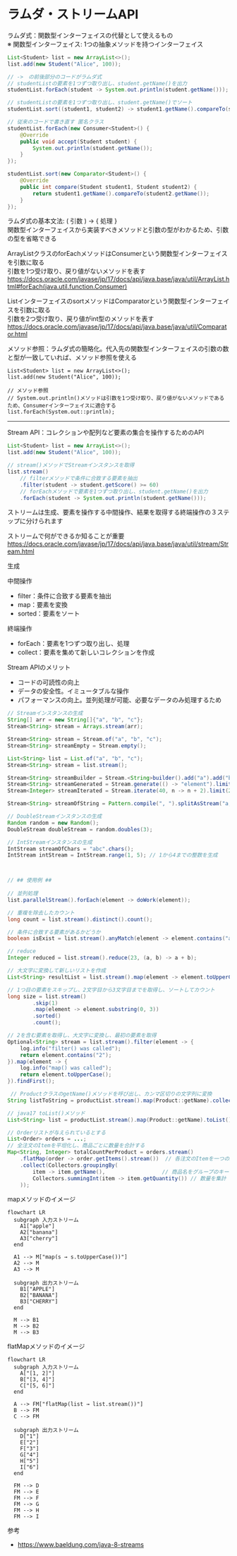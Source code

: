 # ラムダ・ストリームAPI

ラムダ式：関数型インターフェイスの代替として使えるもの  
※ 関数型インターフェイス: 1つの抽象メソッドを持つインターフェイス
```java
List<Student> list = new ArrayList<>();
list.add(new Student("Alice", 100));

// ->　の前後部分のコードがラムダ式
// studentListの要素を1つずつ取り出し、student.getName()を出力
studentList.forEach(student -> System.out.println(student.getName()));

// studentListの要素を1つずつ取り出し、student.getName()でソート
studentList.sort((student1, student2) -> student1.getName().compareTo(student2.getName()));

// 従来のコードで書き直す 匿名クラス
studentList.forEach(new Consumer<Student>() {
    @Override
    public void accept(Student student) {
        System.out.println(student.getName());
    }
});

studentList.sort(new Comparator<Student>() {
    @Override
    public int compare(Student student1, Student student2) {
        return student1.getName().compareTo(student2.getName());
    }
});
```

ラムダ式の基本文法: ( 引数 ) -> { 処理 }  
関数型インターフェイスから実装すべきメソッドと引数の型がわかるため、引数の型を省略できる


ArrayListクラスのforEachメソッドはConsumerという関数型インターフェイスを引数に取る  
引数を1つ受け取り、戻り値がないメソッドを表す
https://docs.oracle.com/javase/jp/17/docs/api/java.base/java/util/ArrayList.html#forEach(java.util.function.Consumer)

ListインターフェイスのsortメソッドはComparatorという関数型インターフェイスを引数に取る  
引数を2つ受け取り、戻り値がint型のメソッドを表す
https://docs.oracle.com/javase/jp/17/docs/api/java.base/java/util/Comparator.html

メソッド参照：ラムダ式の簡略化。代入先の関数型インターフェイスの引数の数と型が一致していれば、メソッド参照を使える
```
List<Student> list = new ArrayList<>();
list.add(new Student("Alice", 100));

// メソッド参照
// System.out.println()メソッドは引数を1つ受け取り、戻り値がないメソッドであるため、Consumerインターフェイスに適合する
list.forEach(System.out::println);
```

----

Stream API：コレクションや配列など要素の集合を操作するためのAPI

```java
List<Student> list = new ArrayList<>();
list.add(new Student("Alice", 100));

// stream()メソッドでStreamインスタンスを取得
list.stream()
    // filterメソッドで条件に合致する要素を抽出
    .filter(student -> student.getScore() >= 60)
    // forEachメソッドで要素を1つずつ取り出し、student.getName()を出力
    .forEach(student -> System.out.println(student.getName()));
```


ストリームは生成、要素を操作する中間操作、結果を取得する終端操作の３ステップに分けられます

ストリームで何ができるか知ることが重要
https://docs.oracle.com/javase/jp/17/docs/api/java.base/java/util/stream/Stream.html

生成

中間操作
- filter：条件に合致する要素を抽出
- map：要素を変換
- sorted：要素をソート

終端操作
- forEach：要素を1つずつ取り出し、処理
- collect：要素を集めて新しいコレクションを作成


Stream APIのメリット
- コードの可読性の向上
- データの安全性。イミュータブルな操作
- パフォーマンスの向上。並列処理が可能、必要なデータのみ処理するため

```java
// Streamインスタンスの生成
String[] arr = new String[]{"a", "b", "c"};
Stream<String> stream = Arrays.stream(arr);

Stream<String> stream = Stream.of("a", "b", "c");
Stream<String> streamEmpty = Stream.empty();

List<String> list = List.of("a", "b", "c");
Stream<String> stream = list.stream();

Stream<String> streamBuilder = Stream.<String>builder().add("a").add("b").add("c").build();
Stream<String> streamGenerated = Stream.generate(() -> "element").limit(10);
Stream<Integer> streamIterated = Stream.iterate(40, n -> n + 2).limit(20);

Stream<String> streamOfString = Pattern.compile(", ").splitAsStream("a, b, c");

// DoubleStreamインスタンスの生成
Random random = new Random();
DoubleStream doubleStream = random.doubles(3);

// IntStreamインスタンスの生成
IntStream streamOfChars = "abc".chars();
IntStream intStream = IntStream.range(1, 5); // 1から4までの整数を生成



// ## 使用例 ##
 
// 並列処理
list.parallelStream().forEach(element -> doWork(element));

// 重複を除去したカウント
long count = list.stream().distinct().count();

// 条件に合致する要素があるかどうか
boolean isExist = list.stream().anyMatch(element -> element.contains("a"));

// reduce
Integer reduced = list.stream().reduce(23, (a, b) -> a + b);

// 大文字に変換して新しいリストを作成
List<String> resultList = list.stream().map(element -> element.toUpperCase()).collect(Collectors.toList());

// 1つ目の要素をスキップし、2文字目から3文字目までを取得し、ソートしてカウント
long size = list.stream()
        .skip(1)
        .map(element -> element.substring(0, 3))
        .sorted()
        .count();

// 2を含む要素を取得し、大文字に変換し、最初の要素を取得
Optional<String> stream = list.stream().filter(element -> {
    log.info("filter() was called");
    return element.contains("2");
}).map(element -> {
    log.info("map() was called");
    return element.toUpperCase();
}).findFirst();

 // ProductクラスのgetName()メソッドを呼び出し、カンマ区切りの文字列に変換
String listToString = productList.stream().map(Product::getName).collect(Collectors.joining(", ", "[", "]"));

// java17 toList()メソッド
List<String> list = productList.stream().map(Product::getName).toList();

// Orderリストが与えられているとする
List<Order> orders = ...;
// 全注文のItemを平坦化し、商品ごとに数量を合計する
Map<String, Integer> totalCountPerProduct = orders.stream()
    .flatMap(order -> order.getItems().stream())  // 各注文のItemを一つのStreamに平坦化
    .collect(Collectors.groupingBy(
        item -> item.getName(),                  // 商品名をグループのキーに
        Collectors.summingInt(item -> item.getQuantity()) // 数量を集計
    ));

```

mapメソッドのイメージ
```mermaid
flowchart LR
  subgraph 入力ストリーム
    A1["apple"]
    A2["banana"]
    A3["cherry"]
  end

  A1 --> M["map(s → s.toUpperCase())"]
  A2 --> M
  A3 --> M

  subgraph 出力ストリーム
    B1["APPLE"]
    B2["BANANA"]
    B3["CHERRY"]
  end

  M --> B1
  M --> B2
  M --> B3
```

flatMapメソッドのイメージ
```mermaid
flowchart LR
  subgraph 入力ストリーム
    A["[1, 2]"]
    B["[3, 4]"]
    C["[5, 6]"]
  end

  A --> FM["flatMap(list → list.stream())"]
  B --> FM
  C --> FM

  subgraph 出力ストリーム
    D["1"]
    E["2"]
    F["3"]
    G["4"]
    H["5"]
    I["6"]
  end

  FM --> D
  FM --> E
  FM --> F
  FM --> G
  FM --> H
  FM --> I
```

参考
* https://www.baeldung.com/java-8-streams
